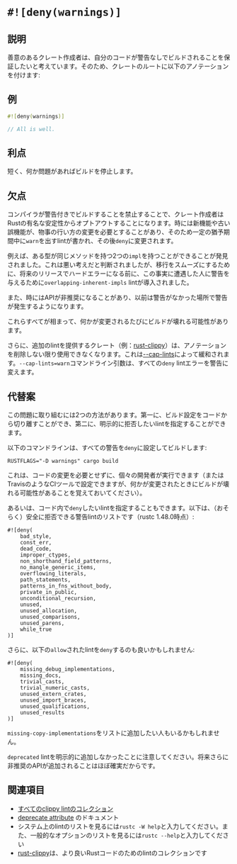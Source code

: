 # `#![deny(warnings)]`

## 説明

善意のあるクレート作成者は、自分のコードが警告なしでビルドされることを保証したいと考えています。そのため、クレートのルートに以下のアノテーションを付けます:

## 例

```rust
#![deny(warnings)]

// All is well.
```

## 利点

短く、何か問題があればビルドを停止します。

## 欠点

コンパイラが警告付きでビルドすることを禁止することで、クレート作成者はRustの有名な安定性からオプトアウトすることになります。時には新機能や古い誤機能が、物事の行い方の変更を必要とすることがあり、そのため一定の猶予期間中に`warn`を出すlintが書かれ、その後`deny`に変更されます。

例えば、ある型が同じメソッドを持つ2つの`impl`を持つことができることが発見されました。これは悪い考えだと判断されましたが、移行をスムーズにするために、将来のリリースでハードエラーになる前に、この事実に遭遇した人に警告を与えるために`overlapping-inherent-impls` lintが導入されました。

また、時にはAPIが非推奨になることがあり、以前は警告がなかった場所で警告が発生するようになります。

これらすべてが相まって、何かが変更されるたびにビルドが壊れる可能性があります。

さらに、追加のlintを提供するクレート（例：[rust-clippy]）は、アノテーションを削除しない限り使用できなくなります。これは[--cap-lints]によって緩和されます。`--cap-lints=warn`コマンドライン引数は、すべての`deny` lintエラーを警告に変えます。

## 代替案

この問題に取り組むには2つの方法があります。第一に、ビルド設定をコードから切り離すことができ、第二に、明示的に拒否したいlintを指定することができます。

以下のコマンドラインは、すべての警告を`deny`に設定してビルドします:

`RUSTFLAGS="-D warnings" cargo build`

これは、コードの変更を必要とせずに、個々の開発者が実行できます（またはTravisのようなCIツールで設定できますが、何かが変更されたときにビルドが壊れる可能性があることを覚えておいてください）。

あるいは、コード内で`deny`したいlintを指定することもできます。以下は、（おそらく）安全に拒否できる警告lintのリストです（rustc 1.48.0時点）:

```rust,ignore
#![deny(
    bad_style,
    const_err,
    dead_code,
    improper_ctypes,
    non_shorthand_field_patterns,
    no_mangle_generic_items,
    overflowing_literals,
    path_statements,
    patterns_in_fns_without_body,
    private_in_public,
    unconditional_recursion,
    unused,
    unused_allocation,
    unused_comparisons,
    unused_parens,
    while_true
)]
```

さらに、以下の`allow`されたlintを`deny`するのも良いかもしれません:

```rust,ignore
#![deny(
    missing_debug_implementations,
    missing_docs,
    trivial_casts,
    trivial_numeric_casts,
    unused_extern_crates,
    unused_import_braces,
    unused_qualifications,
    unused_results
)]
```

`missing-copy-implementations`をリストに追加したい人もいるかもしれません。

`deprecated` lintを明示的に追加しなかったことに注意してください。将来さらに非推奨のAPIが追加されることはほぼ確実だからです。

## 関連項目

- [すべてのclippy lintのコレクション](https://rust-lang.github.io/rust-clippy/master)
- [deprecate attribute] のドキュメント
- システム上のlintのリストを見るには`rustc -W help`と入力してください。また、一般的なオプションのリストを見るには`rustc --help`と入力してください
- [rust-clippy]は、より良いRustコードのためのlintのコレクションです

[rust-clippy]: https://github.com/rust-lang/rust-clippy
[deprecate attribute]: https://doc.rust-lang.org/reference/attributes.html#deprecation
[--cap-lints]: https://doc.rust-lang.org/rustc/lints/levels.html#capping-lints
